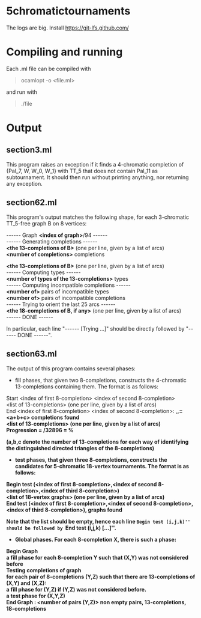 
# 5chromatictournaments

The logs are big. Install https://git-lfs.github.com/

# Compiling and running

Each .ml file can be compiled with

> ocamlopt -o <file> <file.ml>

and run with

>./file


# Output
## section3.ml

This program raises an exception if it finds a 4-chromatic completion of {Pal_7, W, W_0, W_1} with TT_5 that does not contain Pal_11 as subtournament. It should then run without printing anything, nor returning any exception.

## section62.ml

This program's output matches the following shape, for each 3-chromatic TT_5-free graph B on 8 vertices:

------ Graph **\<index of graph\>**/94 ------  
------ Generating completions ------  
 **\<the 13-completions of B\>** (one per line, given by a list of arcs)  
**\<number of completions\>** completions  
  
**\<the 13-completions of B\>** (one per line, given by a list of arcs)  
------ Computing types ------  
**\<number of types of the 13-completions\>** types  
------ Computing incompatible completions ------    
**\<number of\>** pairs of incompatible types  
**\<number of\>** pairs of incompatible completions  
------ Trying to orient the last 25 arcs ------  
**\<the 18-completions of B, if any\>** (one per line, given by a list of arcs)  
------ DONE ------  


In particular, each line "------ [Trying ...]" should be directly followed by "------ DONE ------".

## section63.ml

The output of this program contains several phases:

- fill phases, that given two 8-completions, constructs the 4-chromatic 13-completions containing them. The format is as follows:

Start <index of first 8-completion> <index of second 8-completion>  
<list of 13-completions> (one per line, given by a list of arcs)  
End <index of first 8-completion> <index of second 8-completion>: <a>,<b>,<c>=<a+b+c> completions found  
<list of 13-completions> (one per line, given by a list of arcs)  
Progression = <number of pairs of completions already handled>/32896 = <percentage>%  

(a,b,c denote the number of 13-completions for each way of identifying the distinguished directed triangles of the 8-completions)


- test phases, that given three 8-completions, constructs the candidates for 5-chromatic 18-vertex tournaments. The format is as follows:

Begin test (<index of first 8-completion>,<index of second 8-completion>,<index of third 8-completion>)  
<list of 18-vertex graphs> (one per line, given by a list of arcs)  
End test (<index of first 8-completion>,<index of second 8-completion>,<index of third 8-completion>), <number of> graphs found  

Note that the list should be empty, hence each line ``Begin test (i,j,k)'' should be followed by ``End test (i,j,k) [...]''.


- Global phases. For each 8-completion X, there is such a phase:

Begin Graph <index of X>  
a fill phase for each 8-completion Y such that (X,Y) was not considered before  
Testing completions of graph <index of X>  
for each pair of 8-completions (Y,Z) such that there are 13-completions of (X,Y) and (X,Z):  
a fill phase for (Y,Z) if (Y,Z) was not considered before.  
a test phase for (X,Y,Z)  
End Graph <index of X> : <number of pairs (Y,Z)> non empty pairs, <number of> 13-completions, <number of> 18-completions
